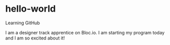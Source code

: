 # hello-world
Learning GitHub

I am a designer track apprentice on Bloc.io. I am starting my program today and I am so excited about it!
